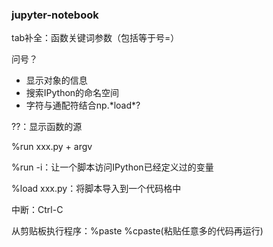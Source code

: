 ### jupyter-notebook

tab补全：函数关键词参数（包括等于号=）

问号？

- 显示对象的信息
- 搜索IPython的命名空间
- 字符与通配符结合np.\*load\*?

??：显示函数的源

%run xxx.py + argv

%run -i：让一个脚本访问IPython已经定义过的变量

%load xxx.py：将脚本导入到一个代码格中

中断：Ctrl-C

从剪贴板执行程序：%paste %cpaste(粘贴任意多的代码再运行)

